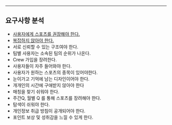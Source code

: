 ****
## 요구사항 분석

-  [사용자에게 스포츠를 권장해야 한다.](https://github.com/dhslrl321/Team_EU_PTP/blob/master/PTP_Documents/%EC%84%A4%EA%B3%84/%EC%9A%94%EA%B5%AC%EC%82%AC%ED%95%AD_%EB%B6%84%EC%84%9D/%EC%9A%94%EA%B5%AC%EC%82%AC%ED%95%AD1_%EC%82%AC%EC%9A%A9%EC%9E%90%EC%97%90%EA%B2%8C_%EC%8A%A4%ED%8F%AC%EC%B8%A0%EB%A5%BC%EA%B6%8C%EC%9E%A5%ED%95%9C%EB%8B%A4.md)
-  [복잡하지 않아야 한다.](https://github.com/dhslrl321/Team_EU_PTP/blob/master/PTP_Documents/설계/요구사항_분석/요구사항2_복잡하지_않아야한다.md)
-  서로 신뢰할 수 있는 구조여야 한다.
-  팀별 사용자는 소속된 팀의 순위가 나온다.
-  Crew 가입을 장려한다.
-  사용자들이 자주 들어와야 한다.
-  사용자가 원하는 스포츠의 종목이 있어야한다.
-  눈이가고 기억에 남는 디자인이어야 한다.
-  개개인의 시간에 구애받지 않아야 한다
-  매칭을 찾기 쉬워야 한다.
-  주간Q, 월별 Q 를 통해 스포츠를 장려해야 한다.
-  탐색이 쉬워야 한다.
-  개인정보 취급 방침이 공개되어야 한다.
-  포인트 보상 및 성취감을 느낄 수 있게 한다.